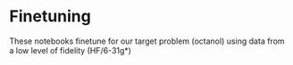 # Finetuning

These notebooks finetune for our target problem (octanol) using data from a low level of fidelity (HF/6-31g*)
